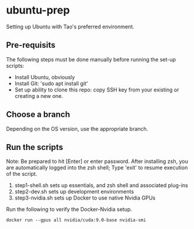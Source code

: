 # ubuntu-prep

Setting up Ubuntu with Tao's preferred environment.

## Pre-requisits

The following steps must be done manually before running the set-up scripts:
* Install Ubuntu, obviously
* Install Git: 'sudo apt install git'
* Set up ability to clone this repo: copy SSH key from your existing or creating a new one.

## Choose a branch
Depending on the OS version, use the appropriate branch.

## Run the scripts
Note: Be prepared to hit [Enter] or enter password.  After installing zsh, you are automatically logged into the zsh shell; Type 'exit' to resume execution of the script.

1. step1-shell.sh sets up essentials, and zsh shell and associated plug-ins
2. step2-dev.sh sets up development environments
3. step3-nvidia.sh sets up Docker to use native Nvidia GPUs

Run the following to verify the Docker-Nvidia setup.
```
docker run --gpus all nvidia/cuda:9.0-base nvidia-smi
```
